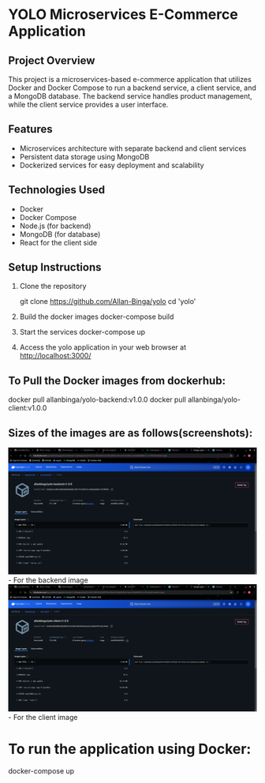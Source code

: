 # YOLO Microservices E-Commerce Application

## Project Overview
This project is a microservices-based e-commerce application that utilizes Docker and Docker Compose to run a backend service, a client service, and a MongoDB database. The backend service handles product management, while the client service provides a user interface.

## Features
- Microservices architecture with separate backend and client services
- Persistent data storage using MongoDB
- Dockerized services for easy deployment and scalability

## Technologies Used
- Docker
- Docker Compose
- Node.js (for backend)
- MongoDB (for database)
- React for the client side

## Setup Instructions
1. Clone the repository

    git clone <https://github.com/Allan-Binga/yolo>
    cd 'yolo'

2. Build the docker images
docker-compose build

3. Start the services
docker-compose up

4. Access the yolo application in your web browser at <http://localhost:3000/>

## To Pull the Docker images from dockerhub:
docker pull allanbinga/yolo-backend:v1.0.0
docker pull allanbinga/yolo-client:v1.0.0

## Sizes of the images are as follows(screenshots):
![Alt text](./images/yolo-backend.png) - For the backend image
![Alt text](./images/yolo-client.png) - For the client image



# To run the application using Docker:
docker-compose up

